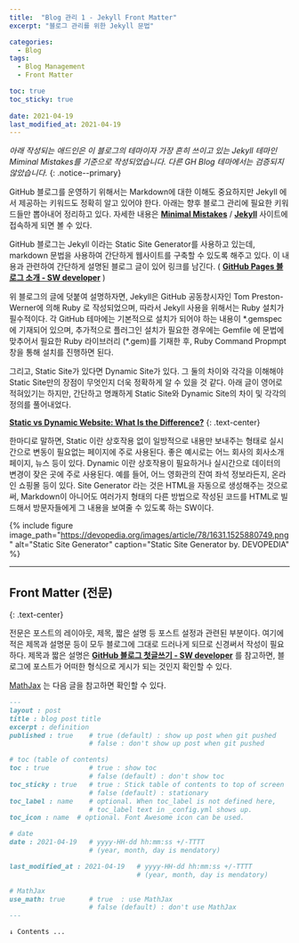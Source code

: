 ```yaml
---
title:  "Blog 관리 1 - Jekyll Front Matter"
excerpt: "블로그 관리를 위한 Jekyll 문법"

categories:
  - Blog
tags:
  - Blog Management
  - Front Matter

toc: true
toc_sticky: true
 
date: 2021-04-19
last_modified_at: 2021-04-19
---
```


_아래 작성되는 애드인은 이 블로그의 테마이자 가장 흔히 쓰이고 있는 Jekyll 테마인 Miminal Mistakes를 기준으로 작성되었습니다. 다른 GH Blog 테마에서는 검증되지 않았습니다._
{: .notice--primary}  

GitHub 블로그를 운영하기 위해서는 Markdown에 대한 이해도 중요하지만 Jekyll 에서 제공하는 키워드도 정확히 알고 있어야 한다. 아래는 향후 블로그 관리에 필요한 키워드들만 뽑아내어 정리하고 있다. 자세한 내용은 [**Minimal Mistakes**](https://mmistakes.github.io/minimal-mistakes/) / [**Jekyll**](https://jekyllrb.com/) 사이트에 접속하게 되면 볼 수 있다.  

GitHub 블로그는 Jekyll 이라는 Static Site Generator를 사용하고 있는데, markdown 문법을 사용하여 간단하게 웹사이트를 구축할 수 있도록 해주고 있다. 이 내용과 관련하여 간단하게 설명된 블로그 글이 있어 링크를 남긴다. ( [**GitHub Pages 블로그 소개 - SW developer**](https://devinlife.com/howto%20github%20pages/github-blog-intro/) )

위 블로그의 글에 덧붙여 설명하자면, Jekyll은 GitHub 공동창시자인 Tom Preston-Werner에 의해 Ruby 로 작성되었으며, 따라서 Jekyll 사용을 위해서는 Ruby 설치가 필수적이다. 각 GitHub 테마에는 기본적으로 설치가 되어야 하는 내용이 \*.gemspec 에 기재되어 있으며, 추가적으로 플러그인 설치가 필요한 경우에는 Gemfile 에 문법에 맞추어서 필요한 Ruby 라이브러리 (\*.gem)를 기재한 후, Ruby Command Propmpt 창을 통해 설치를 진행하면 된다.  

그리고, Static Site가 있다면 Dynamic Site가 있다. 그 둘의 차이와 각각을 이해해야 Static Site만의 장점이 무엇인지 더욱 정확하게 알 수 있을 것 같다. 아래 글이 영어로 적혀있기는 하지만, 간단하고 명쾌하게 Static Site와 Dynamic Site의 차이 및 각각의 정의를 풀어내었다.  

[**Static vs Dynamic Website: What Is the Difference?**](https://wpamelia.com/static-vs-dynamic-website/#:~:text=Static%20websites%20are%20ones%20that,databases%20in%20addition%20to%20HTML.)
{: .text-center}  

한마디로 말하면, Static 이란 상호작용 없이 일방적으로 내용만 보내주는 형태로 실시간으로 변동이 필요없는 페이지에 주로 사용된다. 좋은 예시로는 어느 회사의 회사소개 페이지, 뉴스 등이 있다. Dynamic 이란 상호작용이 필요하거나 실시간으로 데이터의 변경이 잦은 곳에 주로 사용된다. 예를 들어, 어느 영화관의 잔여 좌석 정보라든지, 온라인 쇼핑몰 등이 있다. Site Generator 라는 것은 HTML을 자동으로 생성해주는 것으로써, Markdown이 아니어도 여러가지 형태의 다른 방법으로 작성된 코드를 HTML로 빌드해서 방문자들에게 그 내용을 보여줄 수 있도록 하는 SW이다. 

{% include figure image_path="https://devopedia.org/images/article/78/1631.1525880749.png" alt="Static Site Generator" caption="Static Site Generator by. DEVOPEDIA" %}  

---

## **Front Matter (전문)**
{: .text-center}  

전문은 포스트의 레이아웃, 제목, 짧은 설명 등 포스트 설정과 관련된 부분이다. 여기에 적은 제목과 설명문 등이 모두 블로그에 그대로 드러나게 되므로 신경써서 작성이 필요하다. 제목과 짧은 설명은 [**GitHub 블로그 첫글쓰기 - SW developer**](https://devinlife.com/howto%20github%20pages/github-blog-intro/) 를 참고하면, 블로그에 포스트가 어떠한 형식으로 게시가 되는 것인지 확인할 수 있다.  

[MathJax](https://joonyoungjj.github.io/blogmanage-2-kramdown/) 는 다음 글을 참고하면 확인할 수 있다.

```markdown
---
layout : post
title : blog post title
excerpt : definition
published : true    # true (default) : show up post when git pushed  
                    # false : don't show up post when git pushed  

# toc (table of contents)
toc : true          # true : show toc 
                    # false (default) : don't show toc  
toc_sticky : true   # true : Stick table of contents to top of screen  
                    # false (default) : stationary  
toc_label : name    # optional. When toc_label is not defined here, 
                    # toc_label text in _config.yml shows up.
toc_icon : name  # optional. Font Awesome icon can be used.

# date
date : 2021-04-19   # yyyy-HH-dd hh:mm:ss +/-TTTT 
                    # (year, month, day is mendatory)

last_modified_at : 2021-04-19   # yyyy-HH-dd hh:mm:ss +/-TTTT 
                                # (year, month, day is mendatory)

# MathJax
use_math: true      # true  : use MathJax
                    # false (default) : don't use MathJax
---

↓ Contents ...
```